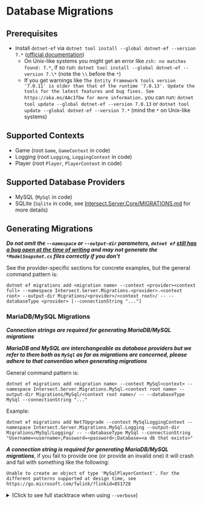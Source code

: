# Database Migrations

## Prerequisites
- Install `dotnet-ef` via `dotnet tool install --global dotnet-ef --version 7.*` ([official documentation](https://learn.microsoft.com/en-us/ef/core/cli/dotnet#installing-the-tools))
	- On Unix-like systems you might get an error like `zsh: no matches found: 7.*`, if so run: `dotnet tool install --global dotnet-ef --version 7.\*` (note the `\\` before the `*`)
	- If you get warnings like `The Entity Framework tools version '7.0.11' is older than that of the runtime '7.0.13'. Update the tools for the latest features and bug fixes. See https://aka.ms/AAc1fbw for more information.`
		you can run: `dotnet tool update --global dotnet-ef --version 7.0.13` or `dotnet tool update --global dotnet-ef --version 7.*` (mind the `*` on Unix-like systems)

## Supported Contexts
- Game (root `Game`, `GameContext` in code)
- Logging (root `Logging`, `LoggingContext` in code)
- Player (root `Player`, `PlayerContext` in code)

## Supported Database Providers
- MySQL (`MySql` in code)
- SQLite (`Sqlite` in code, see [Intersect.Server.Core/MIGRATIONS.md](../Intersect.Server.Core/MIGRATIONS.md) for more details)

## Generating Migrations

**_Do not omit the `--namespace` or `--output-dir` parameters, `dotnet ef` [still has a bug open at the time of writing](https://github.com/dotnet/efcore/issues/24339) and may not generate the `*ModelSnapshot.cs` files correctly if you don't_**

See the provider-specific sections for concrete examples, but the general command pattern is:

`dotnet ef migrations add <migration name> --context <provider><context full> --namespace Intersect.Server.Migrations.<provider>.<context root> --output-dir Migrations/<provider>/<context root>/ -- --databaseType <provider> [--connectionString "..."]`

### MariaDB/MySQL Migrations

**_Connection strings are required for generating MariaDB/MySQL migrations_**

**_MariaDB and MySQL are interchangeable as database providers but we refer to them both as `MySql` as far as migrations are concerned, please adhere to that convention when generating migrations_**

General command pattern is:

`dotnet ef migrations add <migration name> --context MySql<context> --namespace Intersect.Server.Migrations.MySql.<context root name> --output-dir Migrations/MySql/<context root name>/ -- --databaseType MySql --connectionString "..."`

Example:

`dotnet ef migrations add Net7Upgrade --context MySqlLoggingContext --namespace Intersect.Server.Migrations.MySql.Logging --output-dir Migrations/MySql/Logging/ -- --databaseType MySql --connectionString "Username=<username>;Password=<password>;Database=<a db that exists>"`


**_A connection string is required for generating MariaDB/MySQL migrations_**, if you fail to provide one (or provide an invalid one) it will crash and fail with something like the following:

`Unable to create an object of type 'MySqlPlayerContext'. For the different patterns supported at design time, see https://go.microsoft.com/fwlink/?linkid=851728`

<details>
	<summary>
		(Click to see full stacktrace when using <code>--verbose</code>)
	</summary>
	<code>
		Microsoft.EntityFrameworkCore.Design.OperationException: Unable to create an object of type 'MySqlPlayerContext'. For the different patterns supported at design time, see https://go.microsoft.com/fwlink/?linkid=851728
		---> MySqlConnector.MySqlException (0x80004005): Access denied for user ''@'172.25.0.1' (using password: NO)
			at MySqlConnector.Core.ServerSession.SwitchAuthenticationAsync(ConnectionSettings cs, String password, PayloadData payload, IOBehavior ioBehavior, CancellationToken cancellationToken) in /_/src/MySqlConnector/Core/ServerSession.cs:line 731
			at MySqlConnector.Core.ServerSession.ConnectAsync(ConnectionSettings cs, MySqlConnection connection, Int32 startTickCount, ILoadBalancer loadBalancer, Activity activity, IOBehavior ioBehavior, CancellationToken cancellationToken) in /_/src/MySqlConnector/Core/ServerSession.cs:line 573
			at MySqlConnector.Core.ConnectionPool.ConnectSessionAsync(MySqlConnection connection, String logMessage, Int32 startTickCount, Activity activity, IOBehavior ioBehavior, CancellationToken cancellationToken) in /_/src/MySqlConnector/Core/ConnectionPool.cs:line 403
			at MySqlConnector.Core.ConnectionPool.ConnectSessionAsync(MySqlConnection connection, String logMessage, Int32 startTickCount, Activity activity, IOBehavior ioBehavior, CancellationToken cancellationToken) in /_/src/MySqlConnector/Core/ConnectionPool.cs:line 408
			at MySqlConnector.Core.ConnectionPool.GetSessionAsync(MySqlConnection connection, Int32 startTickCount, Activity activity, IOBehavior ioBehavior, CancellationToken cancellationToken) in /_/src/MySqlConnector/Core/ConnectionPool.cs:line 98
			at MySqlConnector.Core.ConnectionPool.GetSessionAsync(MySqlConnection connection, Int32 startTickCount, Activity activity, IOBehavior ioBehavior, CancellationToken cancellationToken) in /_/src/MySqlConnector/Core/ConnectionPool.cs:line 128
			at MySqlConnector.MySqlConnection.CreateSessionAsync(ConnectionPool pool, Int32 startTickCount, Activity activity, Nullable`1 ioBehavior, CancellationToken cancellationToken) in /_/src/MySqlConnector/MySqlConnection.cs:line 929
			at MySqlConnector.MySqlConnection.OpenAsync(Nullable`1 ioBehavior, CancellationToken cancellationToken) in /_/src/MySqlConnector/MySqlConnection.cs:line 423
			at MySqlConnector.MySqlConnection.Open() in /_/src/MySqlConnector/MySqlConnection.cs:line 382
			at Microsoft.EntityFrameworkCore.ServerVersion.AutoDetect(String connectionString)
			at Intersect.Server.Database.IntersectDbContext`1.OnConfiguring(DbContextOptionsBuilder optionsBuilder) in /home/me/git/AscensionGameDev/engine/main/Intersect.Server/Database/IntersectDbContext.cs:line 72
			at Microsoft.EntityFrameworkCore.DbContext.get_ContextServices()
			at Microsoft.EntityFrameworkCore.DbContext.get_InternalServiceProvider()
			at Microsoft.EntityFrameworkCore.DbContext.get_ChangeTracker()
			at Intersect.Server.Database.IntersectDbContext`1..ctor(DatabaseContextOptions databaseContextOptions) in /home/me/git/AscensionGameDev/engine/main/Intersect.Server/Database/IntersectDbContext.Instantiation.cs:line 37
			at Intersect.Server.Database.PlayerData.PlayerContext..ctor(DatabaseContextOptions databaseContextOptions) in /home/me/git/AscensionGameDev/engine/main/Intersect.Server/Database/PlayerData/PlayerContext.cs:line 37
			at Intersect.Server.Database.PlayerData.MySqlPlayerContext..ctor(DatabaseContextOptions databaseContextOptions) in /home/me/git/AscensionGameDev/engine/main/Intersect.Server/Database/PlayerData/PlayerContext.cs:line 18
			at System.RuntimeMethodHandle.InvokeMethod(Object target, Void** arguments, Signature sig, Boolean isConstructor)
			at System.Reflection.ConstructorInvoker.Invoke(Object obj, IntPtr* args, BindingFlags invokeAttr)
			at System.Reflection.RuntimeConstructorInfo.Invoke(BindingFlags invokeAttr, Binder binder, Object[] parameters, CultureInfo culture)
			at Microsoft.Extensions.DependencyInjection.ActivatorUtilities.ConstructorMatcher.CreateInstance(IServiceProvider provider)
			at Microsoft.Extensions.DependencyInjection.ActivatorUtilities.CreateInstance(IServiceProvider provider, Type instanceType, Object[] parameters)
			at Microsoft.EntityFrameworkCore.Design.Internal.DbContextOperations.&lt;&gt;c__DisplayClass21_4.&lt;FindContextTypes&gt;b__13()
			--- End of inner exception stack trace ---
			at Microsoft.EntityFrameworkCore.Design.Internal.DbContextOperations.&lt;&gt;c__DisplayClass21_4.&lt;FindContextTypes&gt;b__13()
			at Microsoft.EntityFrameworkCore.Design.Internal.DbContextOperations.CreateContext(Func`1 factory)
			at Microsoft.EntityFrameworkCore.Design.Internal.DbContextOperations.CreateContext(String contextType)
			at Microsoft.EntityFrameworkCore.Design.Internal.MigrationsOperations.AddMigration(String name, String outputDir, String contextType, String namespace)
			at Microsoft.EntityFrameworkCore.Design.OperationExecutor.AddMigrationImpl(String name, String outputDir, String contextType, String namespace)
			at Microsoft.EntityFrameworkCore.Design.OperationExecutor.AddMigration.&lt;&gt;c__DisplayClass0_0.&lt;.ctor&gt;b__0()
			at Microsoft.EntityFrameworkCore.Design.OperationExecutor.OperationBase.&lt;&gt;c__DisplayClass3_0`1.&lt;Execute&gt;b__0()
			at Microsoft.EntityFrameworkCore.Design.OperationExecutor.OperationBase.Execute(Action action)
		Unable to create an object of type 'MySqlPlayerContext'. For the different patterns supported at design time, see https://go.microsoft.com/fwlink/?linkid=851728
	</code>
</details>
